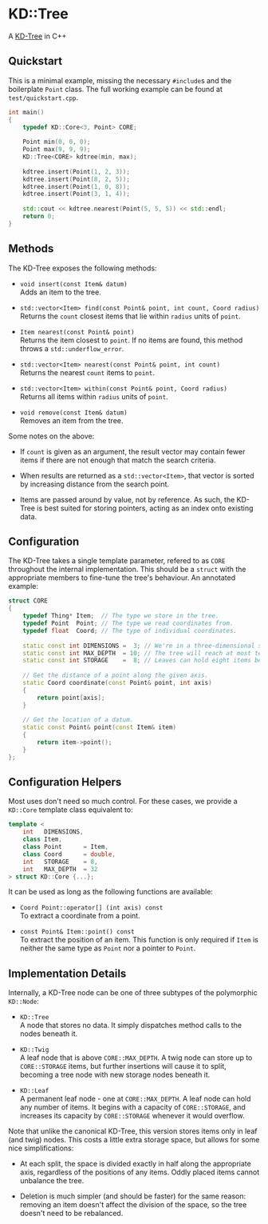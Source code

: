 KD::Tree
========

A [KD-Tree](https://en.wikipedia.org/wiki/Kd-tree) in C++


## Quickstart

This is a minimal example, missing the necessary `#include`s and the boilerplate
`Point` class.  The full working example can be found at `test/quickstart.cpp`.

```C++
int main()
{
	typedef KD::Core<3, Point> CORE;
	
	Point min(0, 0, 0);
	Point max(9, 9, 9);
	KD::Tree<CORE> kdtree(min, max);
	
	kdtree.insert(Point(1, 2, 3));
	kdtree.insert(Point(8, 2, 5));
	kdtree.insert(Point(1, 0, 8));
	kdtree.insert(Point(3, 1, 4));
	
	std::cout << kdtree.nearest(Point(5, 5, 5)) << std::endl;
	return 0;
}
```


## Methods

The KD-Tree exposes the following methods:

 - `void insert(const Item& datum)`  
   Adds an item to the tree.
   
 - `std::vector<Item> find(const Point& point, int count, Coord radius)`  
   Returns the `count` closest items that lie within `radius` units of `point`.
   
 - `Item nearest(const Point& point)`  
   Returns the item closest to `point`.  If no items are found, this method
   throws a `std::underflow_error`.
   
 - `std::vector<Item> nearest(const Point& point, int count)`  
   Returns the nearest `count` items to `point`.
   
 - `std::vector<Item> within(const Point& point, Coord radius)`  
   Returns all items within `radius` units of `point`.
   
 - `void remove(const Item& datum)`  
   Removes an item from the tree.


Some notes on the above:

 - If `count` is given as an argument, the result vector may contain fewer items
   if there are not enough that match the search criteria.
   
 - When results are returned as a `std::vector<Item>`, that vector is sorted by
   increasing distance from the search point.
   
 - Items are passed around by value, not by reference.  As such, the KD-Tree is
   best suited for storing pointers, acting as an index onto existing data.


## Configuration

The KD-Tree takes a single template parameter,  refered to as  `CORE` throughout
the internal  implementation.   This should be a  `struct`  with the appropriate
members to fine-tune the tree's behaviour.  An annotated example:

```C++
struct CORE
{
	typedef Thing* Item;  // The type we store in the tree.
	typedef Point  Point; // The type we read coordinates from.
	typedef float  Coord; // The type of individual coordinates.
	
	static const int DIMENSIONS =  3; // We're in a three-dimensional space.
	static const int MAX_DEPTH  = 10; // The tree will reach at most ten levels.
	static const int STORAGE    =  8; // Leaves can hold eight items before splitting.
	
	// Get the distance of a point along the given axis.
	static Coord coordinate(const Point& point, int axis)
	{
		return point[axis];
	}
	
	// Get the location of a datum.
	static const Point& point(const Item& item)
	{
		return item->point();
	}
};
```


## Configuration Helpers

Most uses don't need so much control.  For these cases, we provide a `KD::Core`
template class equivalent to:

```C++
template <
    int   DIMENSIONS,
    class Item,
    class Point      = Item,
    class Coord      = double,
    int   STORAGE    = 8,
    int   MAX_DEPTH  = 32
> struct KD::Core {...};
```

It can be used as long as the following functions are available:

 - `Coord Point::operator[] (int axis) const`  
   To extract a coordinate from a point.

 - `const Point& Item::point() const`  
   To extract the position of an item.  This function is only required if `Item`
   is neither the same type as `Point` nor a pointer to `Point`.


## Implementation Details

Internally, a KD-Tree node can be one of three subtypes of the polymorphic
`KD::Node`:

 - `KD::Tree`  
   A node that stores no data.  It simply dispatches method calls to the nodes
   beneath it.

 - `KD::Twig`  
   A leaf node that is above `CORE::MAX_DEPTH`.  A twig node can store up to
   `CORE::STORAGE` items, but further insertions will cause it to split,
   becoming a tree node with new storage nodes beneath it.

 - `KD::Leaf`  
   A permanent leaf node - one at `CORE::MAX_DEPTH`.  A leaf node can hold any
   number of items.  It begins with a capacity of `CORE::STORAGE`, and increases
   its capacity by `CORE::STORAGE` whenever it would overflow.


Note that unlike the canonical KD-Tree, this version stores items only in leaf
(and twig) nodes.  This costs a little extra storage space, but allows for some
nice simplifications:

 - At each split, the space is divided exactly in half along the appropriate
   axis, regardless of the positions of any items.  Oddly placed items cannot
   unbalance the tree.

 - Deletion is much simpler (and should be faster) for the same reason: removing
   an item doesn't affect the division of the space, so the tree doesn't need to
   be rebalanced.


